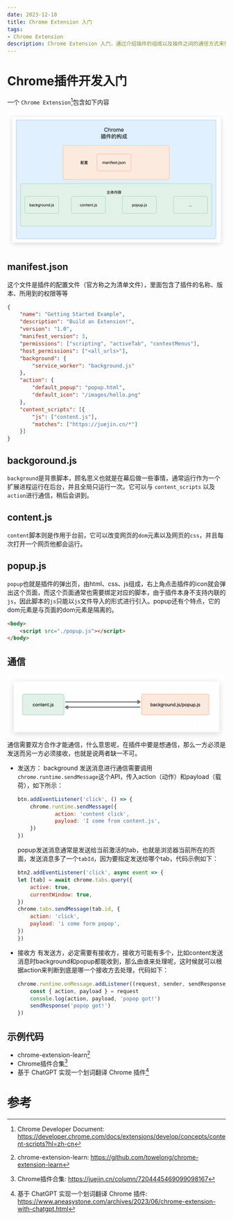 ```yaml
---
date: 2023-12-10
title: Chrome Extension 入门
tags:
- Chrome Extension
description: Chrome Extension 入门，通过介绍插件的组成以及插件之间的通信方式来快速的编写一个属于自己的插件。
---
```


# Chrome插件开发入门

一个 `Chrome Extension`[^1]包含如下内容

![An image](/Xnip2023-12-10_19-50-20.png)


## manifest.json

这个文件是插件的配置文件（官方称之为清单文件），里面包含了插件的名称、版本、所用到的权限等等
```json
{
    "name": "Getting Started Example",
    "description": "Build an Extension!",
    "version": "1.0",
    "manifest_version": 3,
    "permissions": ["scripting", "activeTab", "contextMenus"],
    "host_permissions": ["<all_urls>"],
    "background": {
        "service_worker": "background.js"
    },
    "action": {
        "default_popup": "popup.html",
        "default_icon": "/images/hello.png"
    },
    "content_scripts": [{
        "js": ["content.js"],
        "matches": ["https://juejin.cn/*"]
    }]
}
```
## backgoround.js
`background`是背景脚本，顾名思义也就是在幕后做一些事情，通常运行作为一个扩展进程运行在后台，并且全局只运行一次。它可以与 `content_scripts` 以及 `action`进行通信，稍后会讲到。

## content.js
`content`脚本则是作用于台前，它可以改变网页的`dom`元素以及网页的`css`，并且每次打开一个网页他都会运行。

## popup.js
`popup`也就是插件的弹出页，由html、css、js组成，右上角点击插件的icon就会弹出这个页面，而这个页面通常也需要绑定对应的脚本，由于插件本身不支持内联的`js`，因此脚本的`js`只能以`js`文件导入的形式进行引入。popup还有个特点，它的dom元素是与页面的dom元素是隔离的。
```html
<body>
    <script src="./popup.js"></script>
</body>
```

## 通信

![An image](/Xnip2023-12-10_19-52-13.png)
通信需要双方合作才能通信，什么意思呢，在插件中要是想通信，那么一方必须是发送而另一方必须接收，也就是说两者缺一不可。


- 发送方：
    background 发送消息进行通信需要调用`chrome.runtime.sendMessage`这个API，传入action（动作）和payload（载荷），如下所示：

    ```js
    btn.addEventListener('click', () => {
        chrome.runtime.sendMessage({
                action: 'content click',
                payload: 'I come from content.js',
        })
    })
    ```

    popup发送消息通常是发送给当前激活的tab，也就是浏览器当前所在的页面，发送消息多了一个`tabId`，因为要指定发送给哪个tab，代码示例如下：
    ```js
    btn2.addEventListener('click', async event => {
    let [tab] = await chrome.tabs.query({
        active: true,
        currentWindow: true,
    })
    chrome.tabs.sendMessage(tab.id, {
        action: 'click',
        payload: 'i come form popop',
    })
    })
    ```

- 接收方
    有发送方，必定需要有接收方，接收方可能有多个，比如content发送消息时background和popup都能收到，那么由谁来处理呢，这时候就可以根据action来判断到底是哪一个接收方去处理，代码如下：
    ```js
    chrome.runtime.onMessage.addListener((request, sender, sendResponse) => {
        const { action, payload } = request
        console.log(action, payload, 'popop got!')
        sendResponse('popop got!')
    })
    ```

## 示例代码

- chrome-extension-learn[^2]
- Chrome插件合集[^3]
- 基于 ChatGPT 实现一个划词翻译 Chrome 插件[^4]


# 参考
[^1]: Chrome Developer Document: https://developer.chrome.com/docs/extensions/develop/concepts/content-scripts?hl=zh-cn
[^2]: chrome-extension-learn: https://github.com/towelong/chrome-extension-learn
[^3]: Chrome插件合集: https://juejin.cn/column/7204445469099098167
[^4]: 基于 ChatGPT 实现一个划词翻译 Chrome 插件: https://www.aneasystone.com/archives/2023/06/chrome-extension-with-chatgpt.html

